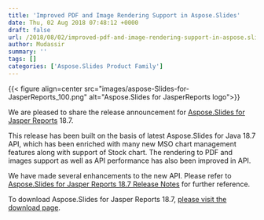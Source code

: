 ```yaml
---
title: 'Improved PDF and Image Rendering Support in Aspose.Slides'
date: Thu, 02 Aug 2018 07:48:12 +0000
draft: false
url: /2018/08/02/improved-pdf-and-image-rendering-support-in-aspose.slides/
author: Mudassir
summary: ''
tags: []
categories: ['Aspose.Slides Product Family']
---
```




{{< figure align=center src="images/aspose-Slides-for-JasperReports_100.png" alt="Aspose.Slides for JasperReports logo">}}


We are pleased to share the release announcement for [Aspose.Slides for Jasper Reports][1] 18.7.

This release has been built on the basis of latest Aspose.Slides for Java 18.7 API, which has been enriched with many new MSO chart management features along with support of Stock chart. The rendering to PDF and images support as well as API performance has also been improved in API.

We have made several enhancements to the new API. Please refer to [Aspose.Slides for Jasper Reports 18.7 Release Notes][2] for further reference.

To download Aspose.Slides for Jasper Reports 18.7, [please visit the download page][3].




[1]: https://products.aspose.com/slides/jasperreports
[2]: https://docs.aspose.com/slides/jasperreports/aspose-slides-for-jasper-reports-18-7-release-notes/
[3]: http://downloads.aspose.com/slides/jasperreport




